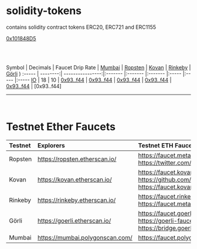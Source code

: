 # solidity-tokens
contains solidity contract tokens ERC20, ERC721 and ERC1155


[0x101848D5](https://ropsten.etherscan.io/address/0x101848D5C5bBca18E6b4431eEdF6B95E9ADF82FA#code) 



<br />

<br />

Symbol | Decimals | Faucet Drip Rate | [Mumbai](https://mumbai.polygonscan.com/) | [Ropsten](https://ropsten.etherscan.io/) |  [Kovan](https://kovan.etherscan.io/) | [Rinkeby](https://rinkeby.etherscan.io/) | [Görli](https://goerli.etherscan.io/)  )
:----- | --------:| ----------------:|:------- |:------- |:------- |:----- |:----- |:-----
[IO](contracts/erc20.sol) | 18 | 10 | [0x93..f44](https://mumbai.polygonscan.com/address/0x93cdc98317A07e83a9AA96F69AdA7Af4b37EBf44#code) | [0x93..f44](https://mumbai.polygonscan.com/address/0x93cdc98317A07e83a9AA96F69AdA7Af4b37EBf44#code) | [0x93..f44](https://mumbai.polygonscan.com/address/0x93cdc98317A07e83a9AA96F69AdA7Af4b37EBf44#code) | [0x93..f44](https://mumbai.polygonscan.com/address/0x93cdc98317A07e83a9AA96F69AdA7Af4b37EBf44#code) | [0x93..f44](https://mumbai.polygonscan.com/address/0x93cdc98317A07e83a9AA96F69AdA7Af4b37EBf44#code) | [0x93..f44]



<hr />


<br />

# Testnet Ether Faucets

Testnet   | Explorers                     | Testnet ETH Faucets
:-------- |:----------------------------- |:-------------------------
Ropsten   | https://ropsten.etherscan.io/ | https://faucet.metamask.io/<br />https://twitter.com/BokkyPooBah/status/1099498823699714048
Kovan     | https://kovan.etherscan.io/   | https://faucet.kovan.network/<br />https://github.com/kovan-testnet/faucet<br />https://faucet.kovan.radarrelay.com/
Rinkeby   | https://rinkeby.etherscan.io/ | https://faucet.rinkeby.io/<br />https://faucet.metamask.io/
Görli     | https://goerli.etherscan.io/  | https://faucet.goerli.mudit.blog/<br />https://goerli-faucet.slock.it/<br />https://bridge.goerli.com/
Mumbai    | https://mumbai.polygonscan.com/  | https://faucet.polygon.technology/

<br />
